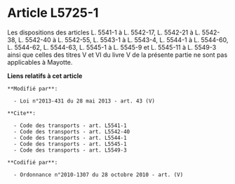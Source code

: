 # Article L5725-1

Les dispositions des articles L. 5541-1 à L. 5542-17, L. 5542-21 à L. 5542-38, L. 5542-40 à L. 5542-55, L. 5543-1 à L.
5543-4, L. 5544-1 à L. 5544-60, L. 5544-62, L. 5544-63, L. 5545-1 à L. 5545-9 et L. 5545-11 à L. 5549-3 ainsi que celles  des
titres V et VI  du livre V de la présente partie ne sont pas applicables à Mayotte.

**Liens relatifs à cet article**

	**Modifié par**:

	  - Loi n°2013-431 du 28 mai 2013 - art. 43 (V)

	**Cite**:

	  - Code des transports - art. L5541-1
	  - Code des transports - art. L5542-40
	  - Code des transports - art. L5544-1
	  - Code des transports - art. L5545-1
	  - Code des transports - art. L5549-3

	**Codifié par**:

	  - Ordonnance n°2010-1307 du 28 octobre 2010 - art. (V)
